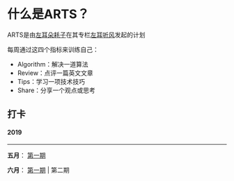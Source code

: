 # 什么是ARTS？



ARTS是由[左耳朵耗子](http://weibo.com/haoel?s=6cm7D0)在其专栏[左耳听风](https://time.geekbang.org/column/48)发起的计划

每周通过这四个指标来训练自己：

- Algorithm：解决一道算法
- Review：点评一篇英文文章
- Tips：学习一项技术技巧
- Share：分享一个观点或思考



## 打卡



#### 2019

---

**五月**： [第一期](2019/may/20190526.md)

**六月**： [第一期](2019/june/20190601.md) | 第二期

